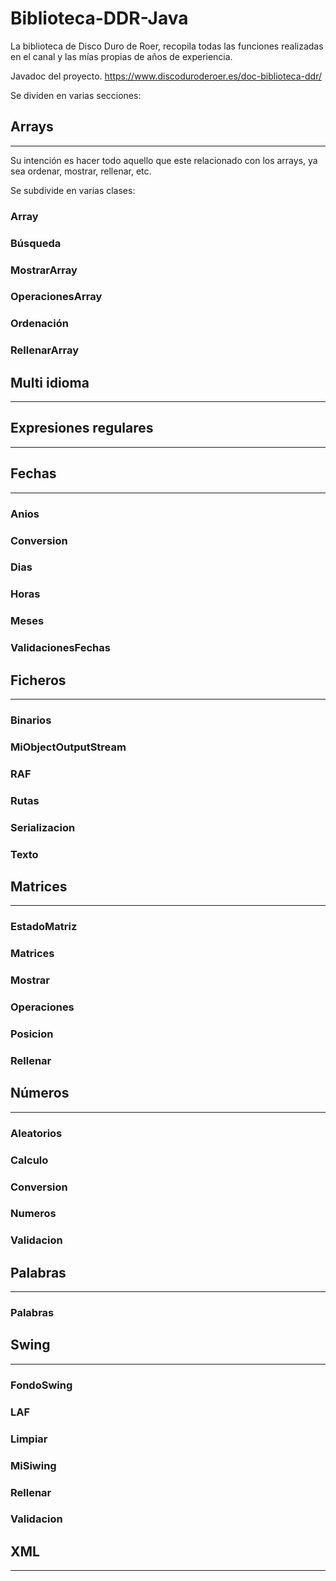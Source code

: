 # Biblioteca-DDR-Java

La biblioteca de Disco Duro de Roer, recopila todas las funciones realizadas en el canal y las mías propias de años de experiencia.

Javadoc del proyecto. https://www.discoduroderoer.es/doc-biblioteca-ddr/

Se dividen en varias secciones:

## Arrays 
---

Su intención es hacer todo aquello que este relacionado con los arrays, ya sea ordenar, mostrar, rellenar, etc.

Se subdivide en varias clases:

### Array

### Búsqueda

### MostrarArray

### OperacionesArray

### Ordenación

### RellenarArray


## Multi idioma
---

## Expresiones regulares 
---

## Fechas
---

### Anios

### Conversion

### Dias

### Horas

### Meses

### ValidacionesFechas


## Ficheros 
---

### Binarios

### MiObjectOutputStream

### RAF

### Rutas

### Serializacion

### Texto

## Matrices
---

### EstadoMatriz

### Matrices

### Mostrar

### Operaciones

### Posicion

### Rellenar

##  Números
---

### Aleatorios

### Calculo

### Conversion

### Numeros

### Validacion

## Palabras
---

### Palabras

## Swing
---

### FondoSwing

### LAF

### Limpiar

### MiSiwing

### Rellenar

### Validacion

## XML 
---
